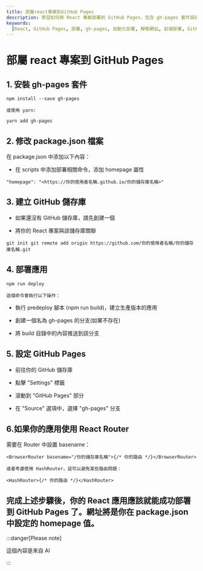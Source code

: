 ```yaml
---
title: 部屬react專案到GitHub Pages
description: 學習如何將 React 專案部署到 GitHub Pages，包含 gh-pages 套件設定、自動化部署流程與環境配置
keywords:
  [React, GitHub Pages, 部署, gh-pages, 自動化部署, 靜態網站, 前端部署, GitHub]
---
```


# 部屬 react 專案到 GitHub Pages

## 1\. **安裝 gh-pages 套件**

```
npm install --save gh-pages
```

    或使用 yarn:

```
yarn add gh-pages
```

## 2\. **修改 package.json 檔案**

在 package.json 中添加以下內容：

- 在 scripts 中添加部署相關命令，添加 homepage 屬性

```
"homepage": "<https://你的使用者名稱.github.io/你的儲存庫名稱>"
```

## 3\. **建立 GitHub 儲存庫**

- 如果還沒有 GitHub 儲存庫，請先創建一個

- 將你的 React 專案與該儲存庫關聯

```
git init git remote add origin https://github.com/你的使用者名稱/你的儲存庫名稱.git
```

## 4\. **部署應用**

```
npm run deploy
```

    這個命令會執行以下操作：

- 執行 predeploy 腳本 (npm run build)，建立生產版本的應用

- 創建一個名為 gh-pages 的分支(如果不存在)

- 將 build 目錄中的內容推送到該分支

## 5\. **設定 GitHub Pages**

- 前往你的 GitHub 儲存庫

- 點擊 "Settings" 標籤

- 滾動到 "GitHub Pages" 部分

- 在 "Source" 選項中，選擇 "gh-pages" 分支

## 6\.如果你的應用使用 React Router

需要在 Router 中設置 basename：

```
<BrowserRouter basename="/你的儲存庫名稱">{/* 你的路由 */}</BrowserRouter>
```

    或者考慮使用 HashRouter，這可以避免某些路由問題：

```
<HashRouter>{/* 你的路由 */}</HashRouter>
```

## 完成上述步驟後，你的 React 應用應該就能成功部署到 GitHub Pages 了。網址將是你在 package.json 中設定的 homepage 值。

:::danger[Please note]

這個內容是來自 AI

:::
